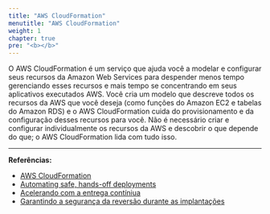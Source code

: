 ```yaml
---
title: "AWS CloudFormation"
menutitle: "AWS CloudFormation"
weight: 1
chapter: true
pre: "<b></b>"
---
```


O AWS CloudFormation é um serviço que ajuda você a modelar e configurar seus recursos da Amazon Web Services para despender menos tempo gerenciando esses recursos e mais tempo se concentrando em seus aplicativos executados AWS. Você cria um modelo que descreve todos os recursos da AWS que você deseja (como funções do Amazon EC2 e tabelas do Amazon RDS) e o AWS CloudFormation cuida do provisionamento e da configuração desses recursos para você. Não é necessário criar e configurar individualmente os recursos da AWS e descobrir o que depende do que; o AWS CloudFormation lida com tudo isso. 



---
**Referências:**
- [AWS CloudFormation](https://docs.aws.amazon.com/pt_br/AWSCloudFormation/latest/UserGuide/Welcome.html)
- [Automating safe, hands-off deployments](https://aws.amazon.com/pt/builders-library/automating-safe-hands-off-deployments/)
- [Acelerando com a entrega contíniua](https://aws.amazon.com/pt/builders-library/going-faster-with-continuous-delivery/)
- [Garantindo a segurança da reversão durante as implantações](https://aws.amazon.com/pt/builders-library/ensuring-rollback-safety-during-deployments/)